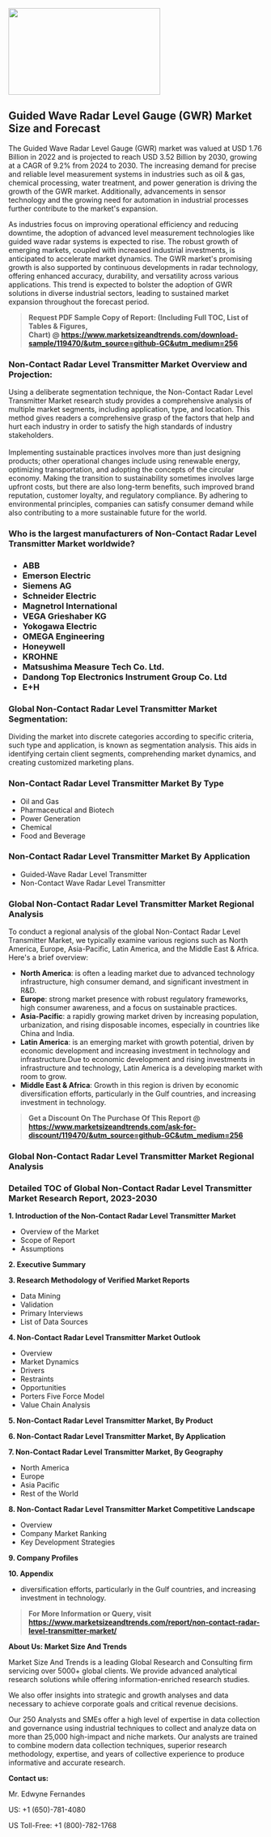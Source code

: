<p><img class="alignnone size-medium wp-image-20088" src="https://ffe5etoiles.com/wp-content/uploads/2024/12/MST1-300x171.png" alt="" width="300" height="171" /></p><h2>Guided Wave Radar Level Gauge (GWR) Market Size and Forecast</h2><p>The Guided Wave Radar Level Gauge (GWR) market was valued at USD 1.76 Billion in 2022 and is projected to reach USD 3.52 Billion by 2030, growing at a CAGR of 9.2% from 2024 to 2030. The increasing demand for precise and reliable level measurement systems in industries such as oil & gas, chemical processing, water treatment, and power generation is driving the growth of the GWR market. Additionally, advancements in sensor technology and the growing need for automation in industrial processes further contribute to the market's expansion.</p><p>As industries focus on improving operational efficiency and reducing downtime, the adoption of advanced level measurement technologies like guided wave radar systems is expected to rise. The robust growth of emerging markets, coupled with increased industrial investments, is anticipated to accelerate market dynamics. The GWR market's promising growth is also supported by continuous developments in radar technology, offering enhanced accuracy, durability, and versatility across various applications. This trend is expected to bolster the adoption of GWR solutions in diverse industrial sectors, leading to sustained market expansion throughout the forecast period.</p></p><blockquote id="" class=""><strong>Request PDF Sample Copy of Report: (Including Full TOC, List of Tables &amp; Figures, Chart)&nbsp;@&nbsp;<strong><a href="https://www.marketsizeandtrends.com/download-sample/119470/&utm_source=github-GC&utm_medium=256" target="_blank">https://www.marketsizeandtrends.com/download-sample/119470/&utm_source=github-GC&utm_medium=256</a></strong></strong></blockquote><h3 id="" class="">Non-Contact Radar Level Transmitter Market&nbsp;Overview and Projection:</h3><p id="" class="">Using a deliberate segmentation technique, the Non-Contact Radar Level Transmitter Market research study provides a comprehensive analysis of multiple market segments, including application, type, and location. This method gives readers a comprehensive grasp of the factors that help and hurt each industry in order to satisfy the high standards of industry stakeholders. <br /> <br />Implementing sustainable practices involves more than just designing products; other operational changes include using renewable energy, optimizing transportation, and adopting the concepts of the circular economy. Making the transition to sustainability sometimes involves large upfront costs, but there are also long-term benefits, such improved brand reputation, customer loyalty, and regulatory compliance. By adhering to environmental principles, companies can satisfy consumer demand while also contributing to a more sustainable future for the world.</p><h3 id="" class="">Who is the largest manufacturers of&nbsp;Non-Contact Radar Level Transmitter Market worldwide?</h3><h3 class=""><p><ul><li>ABB </li><li> Emerson Electric </li><li> Siemens AG </li><li> Schneider Electric </li><li> Magnetrol International </li><li> VEGA Grieshaber KG </li><li> Yokogawa Electric </li><li> OMEGA Engineering </li><li> Honeywell </li><li> KROHNE </li><li> Matsushima Measure Tech Co. Ltd. </li><li> Dandong Top Electronics Instrument Group Co. Ltd </li><li> E+H</li></ul></p></h3><h3 id="" class="">Global&nbsp;Non-Contact Radar Level Transmitter Market Segmentation:</h3><p id="" class="">Dividing the market into discrete categories according to specific criteria, such type and application, is known as segmentation analysis. This aids in identifying certain client segments, comprehending market dynamics, and creating customized marketing plans.</p><h3 id="" class="">Non-Contact Radar Level Transmitter Market&nbsp;By Type</h3><p><p><ul><li>Oil and Gas </li><li> Pharmaceutical and Biotech </li><li> Power Generation </li><li> Chemical </li><li> Food and Beverage</p></li></ul></p></p><h3 id="" class="">Non-Contact Radar Level Transmitter Market&nbsp;By Application</h3><p class=""><p><ul><li>Guided-Wave Radar Level Transmitter </li><li> Non-Contact Wave Radar Level Transmitter</li></ul></p></p><h3 id="" class="">Global Non-Contact Radar Level Transmitter Market Regional Analysis</h3><p id="" class="">To conduct a regional analysis of the global Non-Contact Radar Level Transmitter Market, we typically examine various regions such as North America, Europe, Asia-Pacific, Latin America, and the Middle East &amp; Africa. Here's a brief overview:</p><ul><li><strong>North America</strong>: is often a leading market due to advanced technology infrastructure, high consumer demand, and significant investment in R&amp;D.</li><li><strong>Europe</strong>: strong market presence with robust regulatory frameworks, high consumer awareness, and a focus on sustainable practices.</li><li><strong>Asia-Pacific</strong>: a rapidly growing market driven by increasing population, urbanization, and rising disposable incomes, especially in countries like China and India.</li><li><strong>Latin America</strong>: is an emerging market with growth potential, driven by economic development and increasing investment in technology and infrastructure.Due to economic development and rising investments in infrastructure and technology, Latin America is a developing market with room to grow.</li><li><strong>Middle East &amp; Africa</strong>: Growth in this region is driven by economic diversification efforts, particularly in the Gulf countries, and increasing investment in technology.</li></ul><blockquote id="" class=""><strong>Get a Discount On The Purchase Of This Report @ <strong><a href="https://www.marketsizeandtrends.com/ask-for-discount/119470/&utm_source=github-GC&utm_medium=256" target="_blank">https://www.marketsizeandtrends.com/ask-for-discount/119470/&utm_source=github-GC&utm_medium=256</a></strong></strong></blockquote><h3 id="" class="">Global Non-Contact Radar Level Transmitter Market Regional Analysis</h3><h3 id="" class="">Detailed TOC of Global Non-Contact Radar Level Transmitter Market Research Report, 2023-2030</h3><p id="" class=""><strong>1. Introduction of the Non-Contact Radar Level Transmitter Market</strong></p><ul><li>Overview of the Market</li><li>Scope of Report</li><li>Assumptions</li></ul><p id="" class=""><strong>2. Executive Summary</strong></p><p id="" class=""><strong>3. Research Methodology of Verified Market Reports</strong></p><ul><li>Data Mining</li><li>Validation</li><li>Primary Interviews</li><li>List of Data Sources</li></ul><p id="" class=""><strong>4. Non-Contact Radar Level Transmitter Market Outlook</strong></p><ul><li>Overview</li><li>Market Dynamics</li><li>Drivers</li><li>Restraints</li><li>Opportunities</li><li>Porters Five Force Model</li><li>Value Chain Analysis</li></ul><p id="" class=""><strong>5. Non-Contact Radar Level Transmitter Market, By Product</strong></p><p id="" class=""><strong>6. Non-Contact Radar Level Transmitter Market, By Application</strong></p><p id="" class=""><strong>7. Non-Contact Radar Level Transmitter Market, By Geography</strong></p><ul><li>North America</li><li>Europe</li><li>Asia Pacific</li><li>Rest of the World</li></ul><p id="" class=""><strong>8. Non-Contact Radar Level Transmitter Market Competitive Landscape</strong></p><ul><li>Overview</li><li>Company Market Ranking</li><li>Key Development Strategies</li></ul><p id="" class=""><strong>9. Company Profiles</strong></p><p id="" class=""><strong>10. Appendix</strong></p><ul><li>diversification efforts, particularly in the Gulf countries, and increasing investment in technology.</li></ul><blockquote id="" class=""><strong>For More Information or Query, visit <strong><strong><a href="https://www.marketsizeandtrends.com/report/non-contact-radar-level-transmitter-market/" target="_blank">https://www.marketsizeandtrends.com/report/non-contact-radar-level-transmitter-market/</a></strong></strong></strong></blockquote><p id="" class=""><strong>About Us: Market Size And Trends</strong></p><p id="" class="">Market Size And Trends is a leading Global Research and Consulting firm servicing over 5000+ global clients. We provide advanced analytical research solutions while offering information-enriched research studies.</p><p id="" class="">We also offer insights into strategic and growth analyses and data necessary to achieve corporate goals and critical revenue decisions.</p><p id="" class="">Our 250 Analysts and SMEs offer a high level of expertise in data collection and governance using industrial techniques to collect and analyze data on more than 25,000 high-impact and niche markets. Our analysts are trained to combine modern data collection techniques, superior research methodology, expertise, and years of collective experience to produce informative and accurate research.</p><p id="" class=""><strong>Contact us:</strong></p><p id="" class="">Mr. Edwyne Fernandes</p><p id="" class="">US: +1 (650)-781-4080</p><p id="" class="">US Toll-Free: +1 (800)-782-1768</p>
